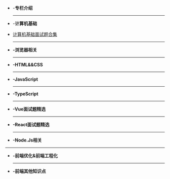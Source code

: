 

<!-- docs/_sidebar.md -->

* -**专栏介绍**

  ------

- -**计算机基础**

- [计算机基础面试题合集](面试题集合/面试题精选合集/计算机基础面试题合集.md)

  ------

- **-浏览器相关**

  ------

- **-HTML&&CSS**

  ------

- **-JavaScript**

  ------

- **-TypeScript**

  ------

- **-Vue面试题精选**

  ------

- **-React面试题精选**

  ------

- **-Node.Js相关**

------

- **-前端优化&前端工程化**

  ------

- **-前端其他知识点**



